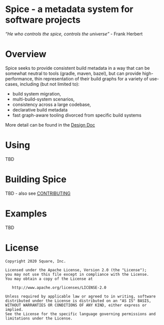 # Spice - a metadata system for software projects

<!-- Insert status/version icons here -->

*“He who controls the spice, controls the universe”* - Frank Herbert

# Overview

Spice seeks to provide consistent build metadata in a way that can be somewhat neutral to tools (gradle, maven, bazel),
but can provide high-performance, thin representation of their build graphs for a variety of use-cases, including
(but not limited to):
  - build system migration,
  - multi-build-system scenarios,
  - consistency across a large codebase,
  - declarative build metadata
  - fast graph-aware tooling divorced from specific build systems

More detail can be found in the [Design Doc](DESIGN.md)

# Using

TBD

# Building Spice

TBD - also see [CONTRIBUTING](CONTRIBUTING.md)

# Examples

TBD

# License
```text
Copyright 2020 Square, Inc.

Licensed under the Apache License, Version 2.0 (the "License");
you may not use this file except in compliance with the License.
You may obtain a copy of the License at

   http://www.apache.org/licenses/LICENSE-2.0

Unless required by applicable law or agreed to in writing, software
distributed under the License is distributed on an "AS IS" BASIS,
WITHOUT WARRANTIES OR CONDITIONS OF ANY KIND, either express or implied.
See the License for the specific language governing permissions and
limitations under the License.
```
